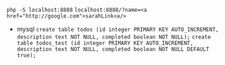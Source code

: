 `php -S localhost:8888`
`localhost:8888/?name=<a href="http://google.com">sarahLink<a/>`

* mysql
`create table todos (id integer PRIMARY KEY AUTO_INCREMENT, description text NOT NULL, completed boolean NOT NULL);`
`create table todos_test (id integer PRIMARY KEY AUTO_INCREMENT, description text NOT NULL, completed boolean NOT NULL DEFAULT true);`
